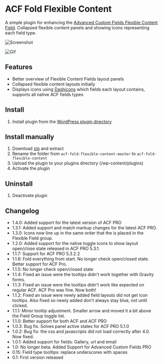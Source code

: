 # ACF Fold Flexible Content

A simple plugin for enhancing the [Advanced Custom Fields Flexible Content Field](http://www.advancedcustomfields.com/add-ons/flexible-content-field/). Collapsed flexible content panels and showing icons representing each field type.

![Screenshot](https://raw.github.com/urre/acf-fold-flexible/master/screenshot-1.png)

![Gif](https://dl.dropboxusercontent.com/u/1162759/acf-fold-flexible.gif)

## Features
+ Better overview of Flexible Content Fields layout panels
+ Collapsed flexible content layouts initially
+ Displays icons using [Dashicons](http://melchoyce.github.io/dashicons) which fields each layout contains, supports all native ACF fields types

## Install
1. Install plugin from the [WordPress plugin directory](http://wordpress.org/plugins/acf-fold-flexible-content/)

## Install manually
1. Download [zip](https://github.com/urre/acf-fold-flexible/archive/master.zip) and extract
2. Rename the folder from `acf-fold-flexible-content-master` to `acf-fold-flexible-content`
3. Upload the plugin to your plugins directory (/wp-content/plugins)
4. Activate the plugin

## Uninstall
1. Deactivate plugin

## Changelog
+ 1.4.0: Added support for the latest version of ACF PRO
+ 1.3.1: Added support and match markup changes for the latest ACF PRO.
+ 1.3.0: Icons now line up in the same order that the is placed in the Flexible Field group.
+ 1.2.0: Added support for the native toggle icons to show layout open/close state released in ACF PRO 5.3.1.
+ 1.1.7: Support for ACF PRO 5.3.2.2
+ 1.1.6: Fold everything from start. No longer check open/closed state. Better support for ACF Pro.
+ 1.1.5: No longer check open/closed state
+ 1.1.4: Fixed an issue were the tooltips didn't work together with Gravity forms.
+ 1.1.3: Fixed an issue were the tooltips didn't work like expected on regular ACF. ACF Pro was fine. Now both!
+ 1.1.2: Fixed an issue were newly added field layouts did not get icon tooltips. Also fixed so newly added don't always stay blue, not until clicked.
+ 1.1.1: Minor tooltip adjustment. Smaller arrow and moved it a bit above the Field Group toggle list.
+ 1.1.0: Better support for both ACF and ACF PRO
+ 1.0.3: Bug fix. Solves panel active states for ACF PRO 5.1.0
+ 1.0.2: Bug fix: the css and javascripts did not load correctly after 4.0. Now fixed.
+ 1.0.1: Added support for fields: Gallery, url and email
+ 1.0: No longer beta. Added Support for Advanced Custom Fields PRO
+ 0.15: Field type tooltips: replace underscores with spaces
+ 0.1: First version released